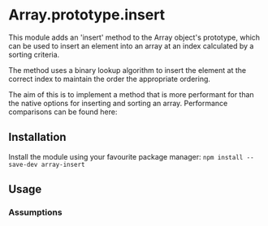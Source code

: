 # Array.prototype.insert
This module adds an 'insert' method to the Array object's prototype, which can be used to insert an element into an array at an index calculated by a sorting criteria.

The method uses a binary lookup algorithm to insert the element at the correct index to maintain the order the appropriate ordering.

The aim of this is to implement a method that is more performant for than the native options for inserting and sorting an array. Performance comparisons can be found here: 

## Installation

Install the module using your favourite package manager:
`npm install --save-dev array-insert`

## Usage

### Assumptions
